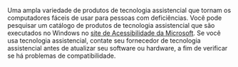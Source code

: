 Uma ampla variedade de produtos de tecnologia assistencial que tornam os computadores fáceis de usar para pessoas com deficiências. Você pode pesquisar um catálogo de produtos de tecnologia assistencial que são executados no Windows no [site de Acessibilidade da Microsoft](http://go.microsoft.com/fwlink/?LinkId=8431). Se você usa tecnologia assistencial, contate seu fornecedor de tecnologia assistencial antes de atualizar seu software ou hardware, a fim de verificar se há problemas de compatibilidade.

<!--HONumber=Oct16_HO1-->


